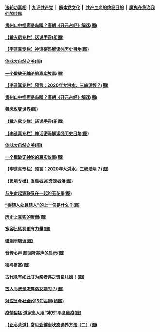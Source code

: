 ####  [法轮功真相](../../../../basic/blob/master/README.md?t=07050902) &nbsp;|&nbsp; [九评共产党](../../../../9ping.md/blob/master/README.md?t=07050902) &nbsp;|&nbsp; [解体党文化](../../../../jtdwh.md/blob/master/README.md?t=07050902)  &nbsp;|&nbsp; [共产主义的终极目的](../../../../gczydzjmd.md/blob/master/README.md?t=07050902) &nbsp;|&nbsp; [魔鬼在统治我们的世界](../../../../mgztzwmdsj.md/blob/master/README.md?t=07050902) 

#### [贵州山中怪声是鸟叫？唐朝《开元占经》解迷(图)](../pages/p7/938669.md?t=07050902) 

#### [【戴东尼专栏】话说手卷(组图)](../pages/p7/936297.md?t=07050902) 

#### [【李道真专栏】神话密码解读⑩历史目地(图)](../pages/p7/938337.md?t=07050902) 

#### [体味大自然之美(图)](../pages/p7/938567.md?t=07050902) 

#### [一个戳破无神论的真实故事(图)](../pages/p7/938421.md?t=07050902) 

#### [【李道真专栏】预言：2020年大洪水、三峡溃坝？(图)](../pages/p7/938448.md?t=07050902) 

#### [贵州山中怪声是鸟叫？唐朝《开元占经》解迷(图)](../pages/p7/938669.md?t=07050902) 

#### [善念改变世界(图)](../pages/p7/938282.md?t=07050902) 

#### [【戴东尼专栏】话说手卷(组图)](../pages/p7/936297.md?t=07050902) 

#### [【李道真专栏】神话密码解读⑩历史目地(图)](../pages/p7/938337.md?t=07050902) 

#### [体味大自然之美(图)](../pages/p7/938567.md?t=07050902) 

#### [一个戳破无神论的真实故事(图)](../pages/p7/938421.md?t=07050902) 

#### [【李道真专栏】预言：2020年大洪水、三峡溃坝？(图)](../pages/p7/938448.md?t=07050902) 

#### [【贯明专栏】当局者迷 旁观者清(图)](../pages/p7/938303.md?t=07050902) 

#### [与生命起源联系在一起的无花果(图)](../pages/p7/938342.md?t=07050902) 

#### [“得饶人处且饶人”的上一句是什么？(图)](../pages/p7/938333.md?t=07050902) 

#### [历史上真实的唐僧(图)](../pages/p7/938101.md?t=07050902) 

#### [宽容比惩罚更有力量(图)](../pages/p7/938280.md?t=07050902) 

#### [错别字琐谈(图)](../pages/p7/938316.md?t=07050902) 

#### [音传心声 颜回听哭声的启示(图)](../pages/p7/938099.md?t=07050902) 

#### [德与财富(图)](../pages/p7/938218.md?t=07050902) 

#### [古代竟有如此甘为亲者讳之贤良儿媳！(图)](../pages/p7/938117.md?t=07050902) 

#### [古人韦诜是怎样选女婿的？(图)](../pages/p7/938100.md?t=07050902) 

#### [对应当今社会的15句古训(组图)](../pages/p7/938097.md?t=07050902) 

#### [疫情凶猛 道家高人用“神方”平息瘟疫(图)](../pages/p7/938004.md?t=07050902) 

#### [【正心茶道】常见亚健康状态调养方法（二）(图)](../pages/p7/937559.md?t=07050902) 

